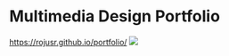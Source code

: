 # Multimedia Design Portfolio
<https://rojusr.github.io/portfolio/>
<img src="https://images-wixmp-ed30a86b8c4ca887773594c2.wixmp.com/f/b2ceb4f4-0371-479c-a607-d906ee58b639/d57p4op-c8879b9d-8373-40e7-b8c4-8fdac77849b0.jpg?token=eyJ0eXAiOiJKV1QiLCJhbGciOiJIUzI1NiJ9.eyJzdWIiOiJ1cm46YXBwOjdlMGQxODg5ODIyNjQzNzNhNWYwZDQxNWVhMGQyNmUwIiwiaXNzIjoidXJuOmFwcDo3ZTBkMTg4OTgyMjY0MzczYTVmMGQ0MTVlYTBkMjZlMCIsIm9iaiI6W1t7InBhdGgiOiJcL2ZcL2IyY2ViNGY0LTAzNzEtNDc5Yy1hNjA3LWQ5MDZlZTU4YjYzOVwvZDU3cDRvcC1jODg3OWI5ZC04MzczLTQwZTctYjhjNC04ZmRhYzc3ODQ5YjAuanBnIn1dXSwiYXVkIjpbInVybjpzZXJ2aWNlOmZpbGUuZG93bmxvYWQiXX0.Qj1zhzKO6gVIpo-SiKwNx3lWgyCe1cFAK8eZdpv6_x0" />
